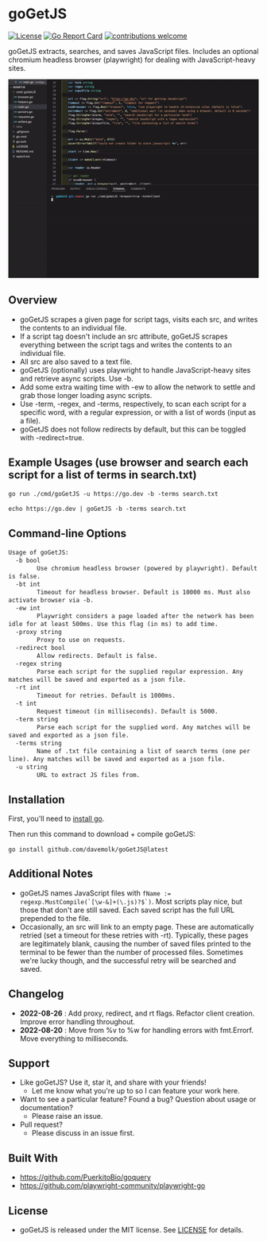 # goGetJS
[![License](https://img.shields.io/badge/License-MIT-blue.svg)](http://opensource.org/licenses/MIT)
[![Go Report Card](https://goreportcard.com/badge/github.com/davemolk/goGetJS)](https://goreportcard.com/report/github.com/davemolk/goGetJS)
[![contributions welcome](https://img.shields.io/badge/contributions-welcome-brightgreen.svg?style=flat)](https://github.com/davemolk/goGetJS/issues)

goGetJS extracts, searches, and saves JavaScript files. Includes an optional chromium headless browser (playwright) for dealing with JavaScript-heavy sites.

![demo](demo.gif)

## Overview
* goGetJS scrapes a given page for script tags, visits each src, and writes the contents to an individual file.
* If a script tag doesn't include an src attribute, goGetJS scrapes everything between the script tags and writes the contents to an individual file.
* All src are also saved to a text file.
* goGetJS (optionally) uses playwright to handle JavaScript-heavy sites and retrieve async scripts. Use -b.
* Add some extra waiting time with -ew to allow the network to settle and grab those longer loading async scripts.
* Use -term, -regex, and -terms, respectively, to scan each script for a specific word, with a regular expression, or with a list of words (input as a file).
* goGetJS does not follow redirects by default, but this can be toggled with -redirect=true.

## Example Usages (use browser and search each script for a list of terms in search.txt)
```
go run ./cmd/goGetJS -u https://go.dev -b -terms search.txt
```
```
echo https://go.dev | goGetJS -b -terms search.txt
```

## Command-line Options
```
Usage of goGetJS:
  -b bool
    	Use chromium headless browser (powered by playwright). Default is false.
  -bt int
    	Timeout for headless browser. Default is 10000 ms. Must also activate browser via -b.
  -ew int
    	Playwright considers a page loaded after the network has been idle for at least 500ms. Use this flag (in ms) to add time. 
  -proxy string
    	Proxy to use on requests.
  -redirect bool
    	Allow redirects. Default is false.
  -regex string
    	Parse each script for the supplied regular expression. Any matches will be saved and exported as a json file.
  -rt int
    	Timeout for retries. Default is 1000ms.
  -t int
    	Request timeout (in milliseconds). Default is 5000.
  -term	string
        Parse each script for the supplied word. Any matches will be saved and exported as a json file.
  -terms string
    	Name of .txt file containing a list of search terms (one per line). Any matches will be saved and exported as a json file. 
  -u string
    	URL to extract JS files from.
```

## Installation
First, you'll need to [install go](https://golang.org/doc/install).

Then run this command to download + compile goGetJS:
```
go install github.com/davemolk/goGetJS@latest
```

## Additional Notes
* goGetJS names JavaScript files with ```fName := regexp.MustCompile(`[\w-&]+(\.js)?$`)```. Most scripts play nice, but those that don't are still saved. Each saved script has the full URL prepended to the file.
* Occasionally, an src will link to an empty page. These are automatically retried (set a timeout for these retries with -rt). Typically, these pages are legitimately blank, causing the number of saved files printed to the terminal to be fewer than the number of processed files. Sometimes we're lucky though, and the successful retry will be searched and saved.

## Changelog
*    **2022-08-26** : Add proxy, redirect, and rt flags. Refactor client creation. Improve error handling throughout. 
*    **2022-08-20** : Move from %v to %w for handling errors with fmt.Errorf. Move everything to milliseconds.

## Support
* Like goGetJS? Use it, star it, and share with your friends!
    - Let me know what you're up to so I can feature your work here.
* Want to see a particular feature? Found a bug? Question about usage or documentation?
    - Please raise an issue.
* Pull request?
    - Please discuss in an issue first. 

## Built With
* https://github.com/PuerkitoBio/goquery
* https://github.com/playwright-community/playwright-go

## License
* goGetJS is released under the MIT license. See [LICENSE](LICENSE) for details.